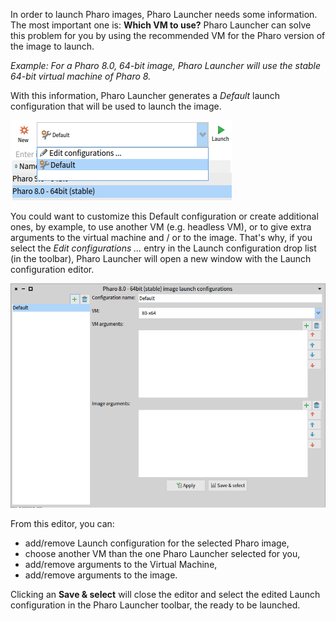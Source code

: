 In order to launch Pharo images, Pharo Launcher needs some information. The most important one is: **Which VM to use?** Pharo Launcher can solve this problem for you by using the recommended VM for the Pharo version of the image to launch.

*Example: For a Pharo 8.0, 64-bit image, Pharo Launcher will use the stable 64-bit virtual machine of Pharo 8.*

With this information, Pharo Launcher generates a *Default* launch configuration that will be used to launch the image.

![Launch configuration drop list](images/launch-configuration-toolbar.png)

You could want to customize this Default configuration or create additional ones, by example, to use another VM (e.g. headless VM), or to give extra arguments to the virtual machine and / or to the image.
That's why, if you select the *Edit configurations ...* entry in the Launch configuration drop list (in the toolbar), Pharo Launcher will open a new window with the Launch configuration editor.

![Launch configuration drop list](images/launch-configuration-editor.png)

From this editor, you can:

* add/remove Launch configuration for the selected Pharo image,
* choose another VM than the one Pharo Launcher selected for you,
* add/remove arguments to the Virtual Machine,
* add/remove arguments to the image.

Clicking an **Save & select** will close the editor and select the edited Launch configuration in the Pharo Launcher toolbar, the ready to be launched.
